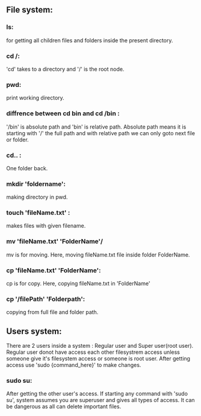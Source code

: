 ## File system: 

### ls: 
for getting all children files and folders inside the present directory. 
### cd /:
'cd' takes to a directory and '/' is the root node. 
### pwd: 
print working directory. 
### diffrence between cd bin and cd /bin :
'/bin' is absolute path and 'bin' is relative path. Absolute path means it is starting with '/' the full path and with relative path we can only goto next file or folder.
### cd.. : 
One folder back. 
### mkdir 'foldername': 
making directory in pwd.
### touch 'fileName.txt' : 
makes files with given filename.
### mv 'fileName.txt' 'FolderName'/
mv is for moving. Here, moving fileName.txt file inside folder FolderName. 
### cp 'fileName.txt' 'FolderName':
cp is for copy. Here, copying fileName.txt in 'FolderName' 
### cp '/filePath' 'Folderpath': 
copying from full file and folder path.


## Users system: 
There are 2 users inside a system : Regular user and Super user(root user).
Regular user donot have access each other filesystrem access unless someone give it's filesystem access or someone is root user. 
After getting access use 'sudo {command_here}' to make changes. 
### sudo su: 
After getting the other user's access. If starting any command with 'sudo su', system assumes you are superuser and gives all types of access. It can be dangerous as all can delete important files.

